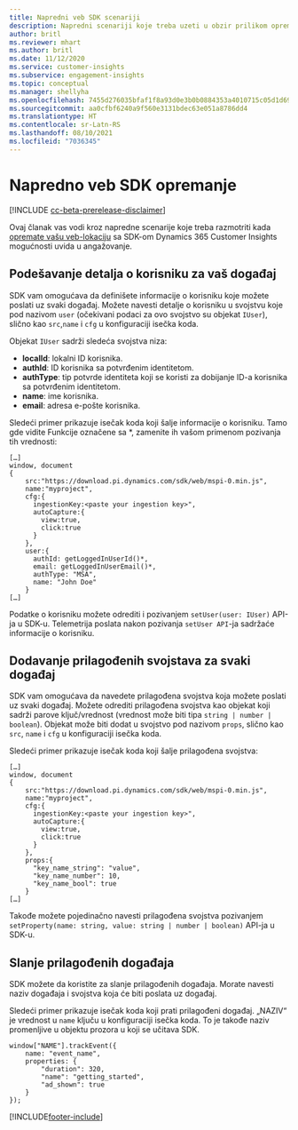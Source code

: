 ```yaml
---
title: Napredni veb SDK scenariji
description: Napredni scenariji koje treba uzeti u obzir prilikom opremanja veb-lokacije pomoću SDK-a.
author: britl
ms.reviewer: mhart
ms.author: britl
ms.date: 11/12/2020
ms.service: customer-insights
ms.subservice: engagement-insights
ms.topic: conceptual
ms.manager: shellyha
ms.openlocfilehash: 7455d276035bfaf1f8a93d0e3b0b0884353a4010715c05d1d696309f7eb4b233
ms.sourcegitcommit: aa0cfbf6240a9f560e3131bdec63e051a8786dd4
ms.translationtype: HT
ms.contentlocale: sr-Latn-RS
ms.lasthandoff: 08/10/2021
ms.locfileid: "7036345"
---
```

# <a name="advanced-web-sdk-instrumentation"></a>Napredno veb SDK opremanje

[!INCLUDE [cc-beta-prerelease-disclaimer](includes/cc-beta-prerelease-disclaimer.md)]

Ovaj članak vas vodi kroz napredne scenarije koje treba razmotriti kada [opremate vašu veb-lokaciju](instrument-website.md) sa SDK-om Dynamics 365 Customer Insights mogućnosti uvida u angažovanje.

## <a name="setting-user-details-for-your-event"></a>Podešavanje detalja o korisniku za vaš događaj

SDK vam omogućava da definišete informacije o korisniku koje možete poslati uz svaki događaj. Možete navesti detalje o korisniku u svojstvu koje pod nazivom `user` (očekivani podaci za ovo svojstvo su objekat `IUser`), slično kao `src`,`name` i `cfg` u konfiguraciji isečka koda.

Objekat `IUser` sadrži sledeća svojstva niza:

- **localId**: lokalni ID korisnika.
- **authId**: ID korisnika sa potvrđenim identitetom.
- **authType**: tip potvrde identiteta koji se koristi za dobijanje ID-a korisnika sa potvrđenim identitetom.
- **name**: ime korisnika.
- **email**: adresa e-pošte korisnika.
    
Sledeći primer prikazuje isečak koda koji šalje informacije o korisniku. Tamo gde vidite Funkcije označene sa *, zamenite ih vašom primenom pozivanja tih vrednosti:  

```
[…]
window, document 
{
    src:"https://download.pi.dynamics.com/sdk/web/mspi-0.min.js", 
    name:"myproject",      
    cfg:{ 
      ingestionKey:<paste your ingestion key>", 
      autoCapture:{ 
        view:true, 
        click:true 
      }
    },
    user:{
      authId: getLoggedInUserId()*,
      email: getLoggedInUserEmail()*,
      authType: "MSA",
      name: "John Doe"
    }
[…]
```

Podatke o korisniku možete odrediti i pozivanjem `setUser(user: IUser)` API-ja u SDK-u. Telemetrija poslata nakon pozivanja `setUser API`-ja sadržaće informacije o korisniku.

## <a name="adding-custom-properties-for-each-event"></a>Dodavanje prilagođenih svojstava za svaki događaj

SDK vam omogućava da navedete prilagođena svojstva koja možete poslati uz svaki događaj. Možete odrediti prilagođena svojstva kao objekat koji sadrži parove ključ/vrednost (vrednost može biti tipa `string | number | boolean`). Objekat može biti dodat u svojstvo pod nazivom `props`, slično kao `src`, `name` i `cfg` u konfiguraciji isečka koda. 

Sledeći primer prikazuje isečak koda koji šalje prilagođena svojstva:

```
[…]
window, document 
{
    src:"https://download.pi.dynamics.com/sdk/web/mspi-0.min.js", 
    name:"myproject",      
    cfg:{ 
      ingestionKey:<paste your ingestion key>", 
      autoCapture:{ 
        view:true, 
        click:true 
      }
    },
    props:{
      "key_name_string": "value",
      "key_name_number": 10,
      "key_name_bool": true
    }
[…]
```

Takođe možete pojedinačno navesti prilagođena svojstva pozivanjem `setProperty(name: string, value: string | number | boolean)` API-ja u SDK-u.

## <a name="sending-custom-events"></a>Slanje prilagođenih događaja

SDK možete da koristite za slanje prilagođenih događaja. Morate navesti naziv događaja i svojstva koja će biti poslata uz događaj.

Sledeći primer prikazuje isečak koda koji prati prilagođeni događaj. „NAZIV“ je vrednost u `name` ključu u konfiguraciji isečka koda. To je takođe naziv promenljive u objektu prozora u koji se učitava SDK.

```
window["NAME"].trackEvent({
    name: "event_name",
    properties: {
        "duration": 320,
        "name": "getting_started",
        "ad_shown": true
    }
});
```


[!INCLUDE[footer-include](../includes/footer-banner.md)]